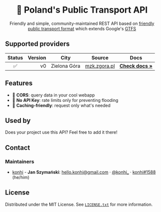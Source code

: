 <div align="center">
<!--
  <a href="https://github.com/github_username/repo_name">
    <img src="images/logo.png" alt="Logo" width="80" height="80">
  </a>
-->
<h1 align="center">🚌 Poland's Public Transport API</h3>

  <p align="center">
    Friendly and simple, community-maintained REST API based on <a href="https://github.com/public-transport/friendly-public-transport-format">friendly public transport format</a> which extends Google's <a href="https://developers.google.com/transit/gtfs/">GTFS</a>
    <br />
    <!--
    <a href="https://github.com/github_username/repo_name"><strong>Explore the docs »</strong></a>
    <br />
    <br />
    <a href="https://github.com/github_username/repo_name">View Demo</a>
    ·
    <a href="https://github.com/github_username/repo_name/issues">Report Bug</a>
    ·
    <a href="https://github.com/github_username/repo_name/issues">Request Feature</a>
  </p>
-->
</div>

## Supported providers
| Status | Version | City | Source | Docs |
|:------:|----:|------|------|:---:|
| ✅ | v0 | Zielona Góra | [mzk.zgora.pl](https://mzk.zgora.pl) | [**Check docs »**](https://poland-public-transport-api.azurewebsites.net/#api-zielonagoramzk) |

## Features

- 📱 **CORS**: query data in your cool webapp
- 🔑 **No API Key**: rate limits only for preventing flooding
- 💨 **Caching-friendly**: request only what's needed

## Used by
Does your project use this API? Feel free to add it there!

## Contact

### Maintainers
- [konhi](https://github.com/konhi) - **Jan Szymański**: [<hello.konhi@gmail.com>](mailto:hello.konhi@gmail.com) · [@konhi_](https://twitter.com/konhi_) · [konhi#1588](https://discord.com) (he/him)

## License

Distributed under the MIT License. See [`LICENSE.txt`](https://github.com/konhi/poland-public-transport-api/blob/main/LICENSE) for more information.
